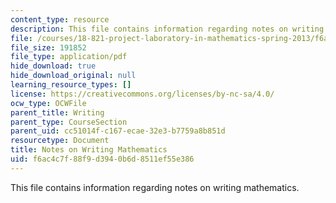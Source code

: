 ```yaml
---
content_type: resource
description: This file contains information regarding notes on writing mathematics.
file: /courses/18-821-project-laboratory-in-mathematics-spring-2013/f6ac4c7f88f9d3940b6d8511ef55e386_MIT18_821S13_writingnotes.pdf
file_size: 191852
file_type: application/pdf
hide_download: true
hide_download_original: null
learning_resource_types: []
license: https://creativecommons.org/licenses/by-nc-sa/4.0/
ocw_type: OCWFile
parent_title: Writing
parent_type: CourseSection
parent_uid: cc51014f-c167-ecae-32e3-b7759a8b851d
resourcetype: Document
title: Notes on Writing Mathematics
uid: f6ac4c7f-88f9-d394-0b6d-8511ef55e386
---
```

This file contains information regarding notes on writing mathematics.